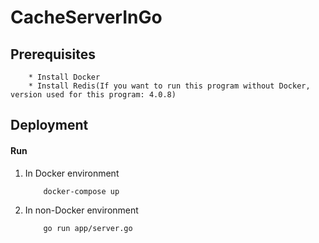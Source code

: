 # CacheServerInGo

## Prerequisites

```
    * Install Docker
    * Install Redis(If you want to run this program without Docker, version used for this program: 4.0.8)
```

## Deployment

#### Run
1. In Docker environment
    
    ```
        docker-compose up
    ```

2. In non-Docker environment

    ```
        go run app/server.go
    ```